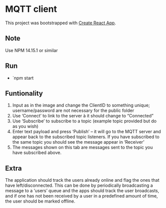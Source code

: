 # MQTT client

This project was bootstrapped with [Create React App](https://github.com/facebook/create-react-app).

## Note

Use NPM 14.15.1 or similar

## Run

- `npm start

## Funtionality


1. Input as in the image and change the ClientID to something unique; username/password are not necessary for the public folder
2. Use ‘Connect’ to link to the server à it should change to “Connected”
3. Use ‘Subscribe’ to subscribe to a topic (example topic provided but do as you
wish)
4. Enter text payload and press ‘Publish’ – it will go to the MQTT server and appear
back to the subscribed topic listeners. If you have subscribed to the same topic
you should see the message appear in ‘Receiver’
5. The messages shown on this tab are messages sent to the topic you have
subscribed above.

## Extra

The application should track the users already online and flag the ones that have left/disconnected. This can be done by periodically broadcasting a message to a ‘users’ queue and the apps should track the user broadcasts, and if one has not been received by a user in a predefined amount of time, the user should be marked offline.

